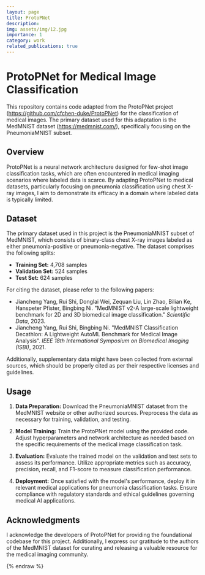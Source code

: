 ```yaml
---
layout: page
title: ProtoPNet
description: 
img: assets/img/12.jpg
importance: 1
category: work
related_publications: true
---
```


# ProtoPNet for Medical Image Classification

This repository contains code adapted from the ProtoPNet project (https://github.com/cfchen-duke/ProtoPNet) for the classification of medical images. The primary dataset used for this adaptation is the MedMNIST dataset (https://medmnist.com/), specifically focusing on the PneumoniaMNIST subset.

## Overview

ProtoPNet is a neural network architecture designed for few-shot image classification tasks, which are often encountered in medical imaging scenarios where labeled data is scarce. By adapting ProtoPNet to medical datasets, particularly focusing on pneumonia classification using chest X-ray images, I aim to demonstrate its efficacy in a domain where labeled data is typically limited.

## Dataset

The primary dataset used in this project is the PneumoniaMNIST subset of MedMNIST, which consists of binary-class chest X-ray images labeled as either pneumonia-positive or pneumonia-negative. The dataset comprises the following splits:

- **Training Set:** 4,708 samples
- **Validation Set:** 524 samples
- **Test Set:** 624 samples

For citing the dataset, please refer to the following papers:

- Jiancheng Yang, Rui Shi, Donglai Wei, Zequan Liu, Lin Zhao, Bilian Ke, Hanspeter Pfister, Bingbing Ni. "MedMNIST v2-A large-scale lightweight benchmark for 2D and 3D biomedical image classification." *Scientific Data*, 2023.
- Jiancheng Yang, Rui Shi, Bingbing Ni. "MedMNIST Classification Decathlon: A Lightweight AutoML Benchmark for Medical Image Analysis". *IEEE 18th International Symposium on Biomedical Imaging (ISBI)*, 2021.

Additionally, supplementary data might have been collected from external sources, which should be properly cited as per their respective licenses and guidelines.

## Usage

1. **Data Preparation:** Download the PneumoniaMNIST dataset from the MedMNIST website or other authorized sources. Preprocess the data as necessary for training, validation, and testing.

2. **Model Training:** Train the ProtoPNet model using the provided code. Adjust hyperparameters and network architecture as needed based on the specific requirements of the medical image classification task.

3. **Evaluation:** Evaluate the trained model on the validation and test sets to assess its performance. Utilize appropriate metrics such as accuracy, precision, recall, and F1-score to measure classification performance.

4. **Deployment:** Once satisfied with the model's performance, deploy it in relevant medical applications for pneumonia classification tasks. Ensure compliance with regulatory standards and ethical guidelines governing medical AI applications.

## Acknowledgments

I acknowledge the developers of ProtoPNet for providing the foundational codebase for this project. Additionally, I express our gratitude to the authors of the MedMNIST dataset for curating and releasing a valuable resource for the medical imaging community.

{% endraw %}
